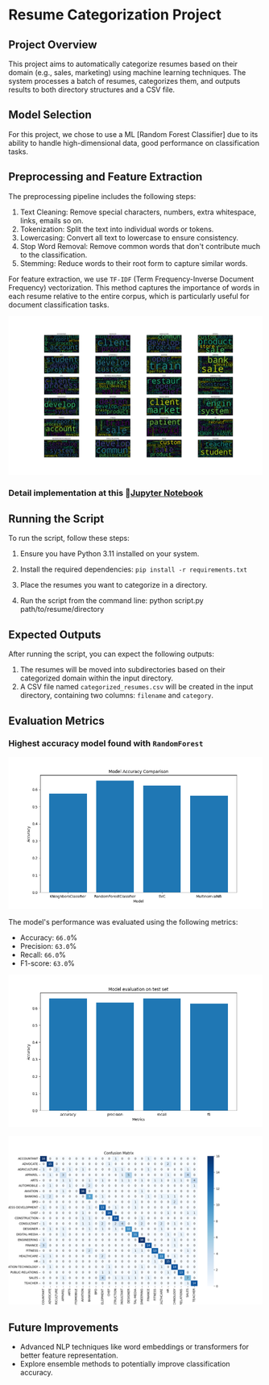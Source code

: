 # Resume Categorization Project

## Project Overview

This project aims to automatically categorize resumes based on their domain (e.g., sales, marketing) using machine learning techniques. The system processes a batch of resumes, categorizes them, and outputs results to both directory structures and a CSV file.

## Model Selection

For this project, we chose to use a ML [Random Forest Classifier] due to its ability to handle high-dimensional data, good performance on classification tasks.

## Preprocessing and Feature Extraction

The preprocessing pipeline includes the following steps:

1. Text Cleaning: Remove special characters, numbers, extra whitespace, links, emails so on.
2. Tokenization: Split the text into individual words or tokens.
3. Lowercasing: Convert all text to lowercase to ensure consistency.
4. Stop Word Removal: Remove common words that don't contribute much to the classification.
5. Stemming: Reduce words to their root form to capture similar words.

For feature extraction, we use `TF-IDF` (Term Frequency-Inverse Document Frequency) vectorization. This method captures the importance of words in each resume relative to the entire corpus, which is particularly useful for document classification tasks.

![Word-Cloud](./reports/processed_wc.png)

### Detail implementation at this 📒[Jupyter Notebook](./notebooks/notebook.ipynb)

## Running the Script

To run the script, follow these steps:

1. Ensure you have Python 3.11 installed on your system.
2. Install the required dependencies:
`pip install -r requirements.txt`

3. Place the resumes you want to categorize in a directory.
4. Run the script from the command line:
python script.py path/to/resume/directory


## Expected Outputs

After running the script, you can expect the following outputs:

1. The resumes will be moved into subdirectories based on their categorized domain within the input directory.
2. A CSV file named `categorized_resumes.csv` will be created in the input directory, containing two columns: `filename` and `category`.

## Evaluation Metrics
### Highest accuracy model found with `RandomForest`
![Model accuracy](./reports/model_accuracy_comparison.png)

The model's performance was evaluated using the following metrics:

- Accuracy: `66.0`%
- Precision: `63.0`%
- Recall: `66.0`%
- F1-score: `63.0`%

![Testset-eval](./reports/model_eval.png)

![Confusion-matrix](./reports/confusion_matrix.png)

## Future Improvements

- Advanced NLP techniques like word embeddings or transformers for better feature representation.
- Explore ensemble methods to potentially improve classification accuracy.
